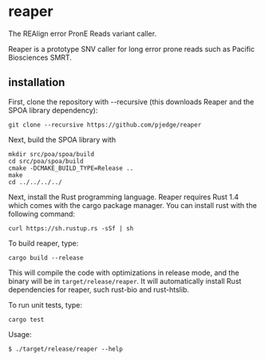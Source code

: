 # reaper
The REAlign error PronE Reads variant caller.

Reaper is a prototype SNV caller for long error prone reads such as Pacific Biosciences SMRT.

## installation
First, clone the repository with --recursive (this downloads Reaper and the SPOA library dependency):
```
git clone --recursive https://github.com/pjedge/reaper
```
Next, build the SPOA library with 
```
mkdir src/poa/spoa/build
cd src/poa/spoa/build
cmake -DCMAKE_BUILD_TYPE=Release ..
make
cd ../../../../
```
Next, install the Rust programming language. Reaper requires Rust 1.4 which comes with the cargo package manager. You can install rust with the following command:
```
curl https://sh.rustup.rs -sSf | sh
```
To build reaper, type:
```
cargo build --release
```
This will compile the code with optimizations in release mode, and the binary will be
in ```target/release/reaper```. It will automatically install Rust dependencies for reaper,
such rust-bio and rust-htslib.

To run unit tests, type:
```
cargo test
```

Usage:
```
$ ./target/release/reaper --help
```
